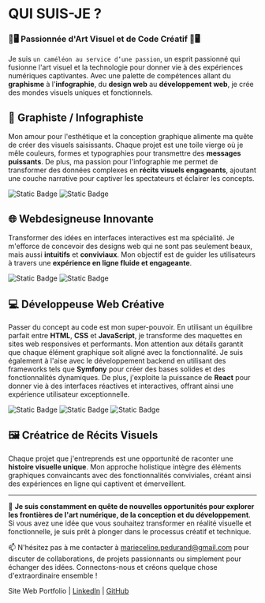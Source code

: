 
# QUI SUIS-JE ?

### 🎨🖥️ Passionnée d'Art Visuel et de Code Créatif 🎨🖥️
Je suis `un caméléon au service d’une passion`, un esprit passionné qui fusionne l'art visuel et la technologie pour donner vie à des expériences numériques captivantes. Avec une palette de compétences allant du **graphisme** à l'**infographie**, du **design web** au **développement web**, je crée des mondes visuels uniques et fonctionnels.


## 🎨 Graphiste / Infographiste
Mon amour pour l'esthétique et la conception graphique alimente ma quête de créer des visuels saisissants. Chaque projet est une toile vierge où je mêle couleurs, formes et typographies pour transmettre des **messages puissants**. De plus, ma passion pour l'infographie me permet de transformer des données complexes en **récits visuels engageants**, ajoutant une couche narrative pour captiver les spectateurs et éclairer les concepts.

![Static Badge](https://img.shields.io/badge/Adobe-Creative-red) ![Static Badge](https://img.shields.io/badge/Affinity-Designer-blue)

## 🌐 Webdesigneuse Innovante
Transformer des idées en interfaces interactives est ma spécialité. Je m'efforce de concevoir des designs web qui ne sont pas seulement beaux, mais aussi **intuitifs** et **conviviaux**. Mon objectif est de guider les utilisateurs à travers une **expérience en ligne fluide et engageante**.

![Static Badge](https://img.shields.io/badge/Adobe-XD-pink) ![Static Badge](https://img.shields.io/badge/Application-Figma-green)

## 💻 Développeuse Web Créative
Passer du concept au code est mon super-pouvoir. En utilisant un équilibre parfait entre **HTML**, **CSS** et **JavaScript**, je transforme des maquettes en sites web responsives et performants. Mon attention aux détails garantit que chaque élément graphique soit aligné avec la fonctionnalité.
Je suis également à l'aise avec le développement backend en utilisant des frameworks tels que **Symfony** pour créer des bases solides et des fonctionnalités dynamiques. De plus, j'exploite la puissance de **React** pour donner vie à des interfaces réactives et interactives, offrant ainsi une expérience utilisateur exceptionnelle.

![Static Badge](https://img.shields.io/badge/WordPress-Elementor-pink) ![Static Badge](https://img.shields.io/badge/Framework-Symfony-black) ![Static Badge](https://img.shields.io/badge/Library-React-blue)

## 🖼️ Créatrice de Récits Visuels
Chaque projet que j'entreprends est une opportunité de raconter une **histoire visuelle unique**. Mon approche holistique intègre des éléments graphiques convaincants avec des fonctionnalités conviviales, créant ainsi des expériences en ligne qui captivent et émerveillent.
***
🚀 **Je suis constamment en quête de nouvelles opportunités pour explorer les frontières de l'art numérique, de la conception et du développement**. Si vous avez une idée que vous souhaitez transformer en réalité visuelle et fonctionnelle, je suis prêt à plonger dans le processus créatif et technique.

📫 N'hésitez pas à me contacter à marieceline.pedurand@gmail.com pour discuter de collaborations, de projets passionnants ou simplement pour échanger des idées. Connectons-nous et créons quelque chose d'extraordinaire ensemble !


Site Web Portfolio | [LinkedIn](https://www.linkedin.com/in/marie-céline-pedurand-b17b09162/) | [GitHub](https://github.com/cestmoiqui)
